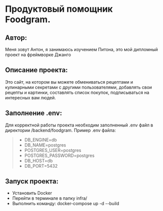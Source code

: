 # Продуктовый помощник Foodgram.

## Автор:
Меня зовут Антон, я занимаюсь изучением Питона, это мой дипломный проект на фреймворке Джанго

## Описание проекта:
Это сайт, на котором вы можете обмениваться рецептами и кулинарными секретами с другими пользователями, добавлять свои рецепты и картинки, составлять список покупок, подписываться на интересных вам людей.

## Заполнение .env:
Для корректной работы проекта необходим заполненный .env файл в директории /backend/foodgram. Пример .env файла: 
> - DB_ENGINE=db
> - DB_NAME=postgres
> - POSTGRES_USER=postgres
> - POSTGRES_PASSWORD=postgres
> - DB_HOST=db
> - DB_PORT=5432

## Запуск проекта:
+ Установить Docker
+ Перейти в терминале в папку infra/
+ Выполнить команду: docker-compose up -d --build

